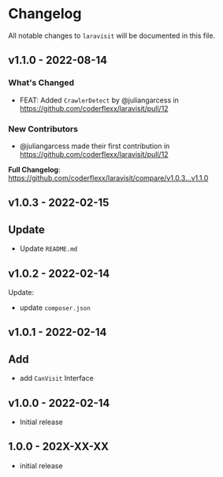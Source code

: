 # Changelog

All notable changes to `laravisit` will be documented in this file.

## v1.1.0 - 2022-08-14

### What's Changed

- FEAT: Added `CrawlerDetect` by @juliangarcess in https://github.com/coderflexx/laravisit/pull/12

### New Contributors

- @juliangarcess made their first contribution in https://github.com/coderflexx/laravisit/pull/12

**Full Changelog**: https://github.com/coderflexx/laravisit/compare/v1.0.3...v1.1.0

## v1.0.3 - 2022-02-15

## Update

- Update `README.md`

## v1.0.2 - 2022-02-14

Update:

- update `composer.json`

## v1.0.1 - 2022-02-14

## Add

- add `CanVisit` Interface

## v1.0.0 - 2022-02-14

- Initial release

## 1.0.0 - 202X-XX-XX

- initial release
